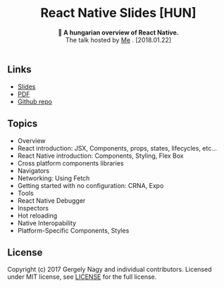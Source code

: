 <h1 align="center">React Native Slides [HUN]</h1>

<div align="center">
  <strong>🎤  A hungarian overview of React Native.</strong>
</div>

<div align="center">
    The talk hosted by <a href="https://www.linkedin.com/in/gergely-nagy-9a8198117/">Me</a> . [2018.01.22]
</div>
<br />

## Links
- [Slides](http://react-native-hungary-slides.surge.sh/)
- [PDF](https://github.com/gergely-nagy/react-native-slides-hungary/raw/master/pdf/React%20Native.pdf)
- [Github repo](https://github.com/gergely-nagy/react-native-slides-hungary)

## Topics

- Overview
- React introduction: JSX, Components, props, states, lifecycles, etc...
- React Native introduction: Components, Styling, Flex Box
- Cross platform components libraries
- Navigators
- Networking: Using Fetch
- Getting started with no configuration: CRNA, Expo
- Tools
- React Native Debugger
- Inspectors
- Hot reloading
- Native Interopability
- Platform-Specific Components, Styles

## License

Copyright (c) 2017 Gergely Nagy and individual contributors. Licensed under MIT license, see [LICENSE](LICENSE) for the full license.
